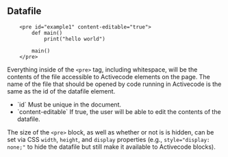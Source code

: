 <h2>Datafile</h2>

        <pre id="example1" content-editable="true">
            def main()
                print("hello world")

            main()
        </pre>

Everything inside of the `<pre>` tag, including whitespace, will be the contents of the file accessible to Activecode elements on the page.  The name of the file that should be opened by code running in Activecode is the same as the id of the datafile element.

 <ul>
    <li>`id` Must be unique in the document.</li>
    <li>`content-editable` If true, the user will be able to edit the contents of the datafile.</li>
 </ul>

The size of the `<pre>` block, as well as whether or not is is hidden, can be set via CSS `width`, `height`, and `display` properties (e.g., `style="display: none;"` to hide the datafile but still make it available to Activecode blocks).
